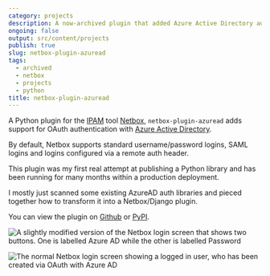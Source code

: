 ```yaml
---
category: projects
description: A now-archived plugin that added Azure Active Directory authentication to Netbox
ongoing: false
output: src/content/projects
publish: true
slug: netbox-plugin-azuread
tags:
  - archived
  - netbox
  - projects
  - python
title: netbox-plugin-azuread
---
```


A Python plugin for the [IPAM](https://docs.microsoft.com/en-us/windows-server/networking/technologies/ipam/ipam-top) tool [Netbox](https://github.com/netbox-community/netbox), `netbox-plugin-azuread` adds support for OAuth authentication with [Azure Active Directory](https://azure.microsoft.com/en-us/services/active-directory/).

By default, Netbox supports standard username/password logins, SAML logins and logins configured via a remote auth header.

This plugin was my first real attempt at publishing a Python library and has been running for many months within a production deployment.

I mostly just scanned some existing AzureAD auth libraries and pieced together how to transform it into a Netbox/Django plugin.

You can view the plugin on [Github](https://github.com/marcus-crane/netbox-plugin-azuread) or [PyPI](https://pypi.org/project/netbox-plugin-azuread/).

![A slightly modified version of the Netbox login screen that shows two buttons. One is labelled Azure AD while the other is labelled Password](https://cdn.utf9k.net/projects/netbox-plugin-azuread/netbox-login.png)

![The normal Netbox login screen showing a logged in user, who has been created via OAuth with Azure AD](https://cdn.utf9k.net/projects/netbox-plugin-azuread/netbox-profile.png)
